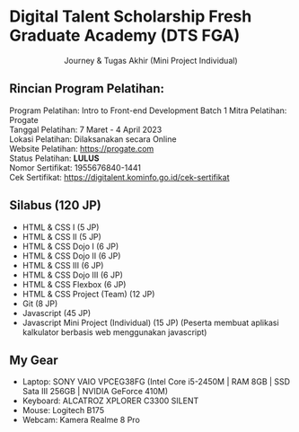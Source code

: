 # Digital Talent Scholarship Fresh Graduate Academy (DTS FGA)
<p align="center">Journey &amp; Tugas Akhir (Mini Project Individual)</p>
  
## Rincian Program Pelatihan:
Program Pelatihan: Intro to Front-end Development Batch 1
Mitra Pelatihan: Progate  
Tanggal Pelatihan: 7 Maret - 4 April 2023  
Lokasi Pelatihan: Dilaksanakan secara Online  
Website Pelatihan: <https://progate.com>  
Status Pelatihan: **LULUS**  
Nomor Sertifikat: 1955676840-1441  
Cek Sertifikat: <https://digitalent.kominfo.go.id/cek-sertifikat>  

## Silabus (120 JP)
- HTML & CSS I (5 JP)
- HTML & CSS II (5 JP)
- HTML & CSS Dojo I (6 JP)
- HTML & CSS Dojo II (6 JP)
- HTML & CSS III (6 JP)
- HTML & CSS Dojo III (6 JP)
- HTML & CSS Flexbox (6 JP)
- HTML & CSS Project (Team) (12 JP)
- Git (8 JP)
- Javascript (45 JP)  
- Javascript Mini Project (Individual) (15 JP) (Peserta membuat aplikasi kalkulator berbasis web
menggunakan javascript)  

## My Gear
- Laptop: SONY VAIO VPCEG38FG (Intel Core i5-2450M | RAM 8GB | SSD Sata III 256GB | NVIDIA GeForce 410M)
- Keyboard: ALCATROZ XPLORER C3300 SILENT
- Mouse: Logitech B175
- Webcam: Kamera Realme 8 Pro

